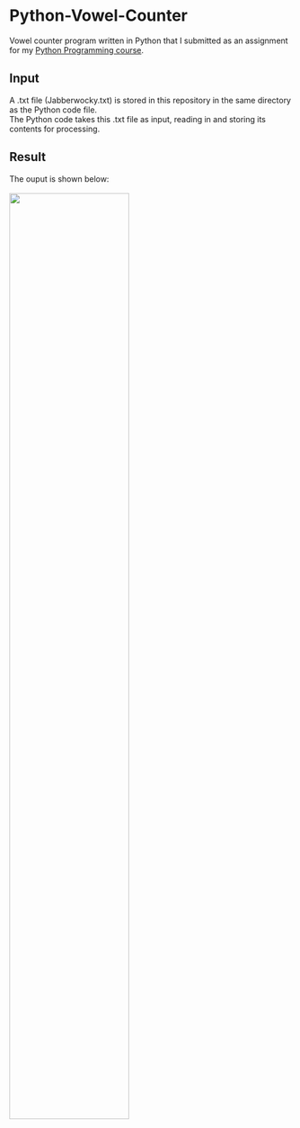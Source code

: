 # Python-Vowel-Counter
Vowel counter program written in Python that I submitted as an assignment for my [Python Programming course](https://www.futurelearn.com/microcredentials/cisco-python-programming).

## Input
A .txt file (Jabberwocky.txt) is stored in this repository in the same directory as the Python code file. 
<br>The Python code takes this .txt file as input, reading in and storing its contents for processing.

## Result
The ouput is shown below:<br><br>
<img src="https://user-images.githubusercontent.com/91070226/217407015-62fe1780-5d47-4759-8e30-cf450f07d588.png" width="65%">
